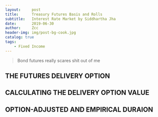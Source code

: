```yaml
---
layout:     post
title:      Treasury Futures Basis and Rolls
subtitle:   Interest Rate Market by Siddhartha Jha
date:       2019-06-30
author:     Zcc
header-img: img/post-bg-cook.jpg
catalog: true
tags:
    - Fixed Income
---
```


> Bond futures really scares shit out of me

## THE FUTURES DELIVERY OPTION
## CALCULATING THE DELIVERY OPTION VALUE
## OPTION-ADJUSTED AND EMPIRICAL DURAION
